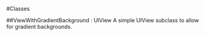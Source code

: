 #Classes

##ViewWithGradientBackground : UIView
A simple UIView subclass to allow for gradient backgrounds. 
